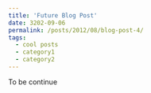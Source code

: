 ```yaml
---
title: 'Future Blog Post'
date: 3202-09-06
permalink: /posts/2012/08/blog-post-4/
tags:
  - cool posts
  - category1
  - category2
---
```


To be continue

